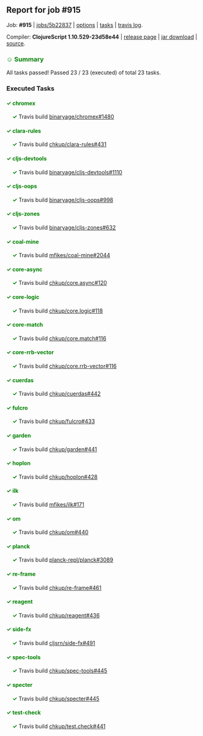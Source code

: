 ## Report for job #915

Job: **#915** | [jobs/5b22837](https://github.com/cljs-oss/canary/commit/5b228372b884965ed3fcb5151b23bfec90f4cb17) | [options](options.edn) | [tasks](tasks.edn) | [travis log](https://travis-ci.org/cljs-oss/canary/builds/531397489).

Compiler: **ClojureScript 1.10.529-23d58e44** | [release page](https://github.com/cljs-oss/canary/releases/tag/r1.10.529-23d58e44) | [jar download](https://github.com/cljs-oss/canary/releases/download/r1.10.529-23d58e44/clojurescript-1.10.529-23d58e44.jar) | [source](https://github.com/mfikes/clojurescript/commit/23d58e4403e9b8b2cdde5d04721081d1ef10a128).

### <b style='color:green'>☺ Summary</b>

All tasks passed! Passed 23 / 23 (executed) of total 23 tasks.

### Executed Tasks

#### <b style='color:green'>&#x2713; chromex</b>
&nbsp;&nbsp;&nbsp;&nbsp;<b style='color:green'>&#x2713;</b> Travis build [binaryage/chromex#1480](https://travis-ci.org/binaryage/chromex/builds/531398212)<br>

#### <b style='color:green'>&#x2713; clara-rules</b>
&nbsp;&nbsp;&nbsp;&nbsp;<b style='color:green'>&#x2713;</b> Travis build [chkup/clara-rules#431](https://travis-ci.org/chkup/clara-rules/builds/531398214)<br>

#### <b style='color:green'>&#x2713; cljs-devtools</b>
&nbsp;&nbsp;&nbsp;&nbsp;<b style='color:green'>&#x2713;</b> Travis build [binaryage/cljs-devtools#1110](https://travis-ci.org/binaryage/cljs-devtools/builds/531398216)<br>

#### <b style='color:green'>&#x2713; cljs-oops</b>
&nbsp;&nbsp;&nbsp;&nbsp;<b style='color:green'>&#x2713;</b> Travis build [binaryage/cljs-oops#998](https://travis-ci.org/binaryage/cljs-oops/builds/531398218)<br>

#### <b style='color:green'>&#x2713; cljs-zones</b>
&nbsp;&nbsp;&nbsp;&nbsp;<b style='color:green'>&#x2713;</b> Travis build [binaryage/cljs-zones#632](https://travis-ci.org/binaryage/cljs-zones/builds/531398220)<br>

#### <b style='color:green'>&#x2713; coal-mine</b>
&nbsp;&nbsp;&nbsp;&nbsp;<b style='color:green'>&#x2713;</b> Travis build [mfikes/coal-mine#2044](https://travis-ci.org/mfikes/coal-mine/builds/531398222)<br>

#### <b style='color:green'>&#x2713; core-async</b>
&nbsp;&nbsp;&nbsp;&nbsp;<b style='color:green'>&#x2713;</b> Travis build [chkup/core.async#120](https://travis-ci.org/chkup/core.async/builds/531398228)<br>

#### <b style='color:green'>&#x2713; core-logic</b>
&nbsp;&nbsp;&nbsp;&nbsp;<b style='color:green'>&#x2713;</b> Travis build [chkup/core.logic#118](https://travis-ci.org/chkup/core.logic/builds/531398230)<br>

#### <b style='color:green'>&#x2713; core-match</b>
&nbsp;&nbsp;&nbsp;&nbsp;<b style='color:green'>&#x2713;</b> Travis build [chkup/core.match#116](https://travis-ci.org/chkup/core.match/builds/531398232)<br>

#### <b style='color:green'>&#x2713; core-rrb-vector</b>
&nbsp;&nbsp;&nbsp;&nbsp;<b style='color:green'>&#x2713;</b> Travis build [chkup/core.rrb-vector#116](https://travis-ci.org/chkup/core.rrb-vector/builds/531398236)<br>

#### <b style='color:green'>&#x2713; cuerdas</b>
&nbsp;&nbsp;&nbsp;&nbsp;<b style='color:green'>&#x2713;</b> Travis build [chkup/cuerdas#442](https://travis-ci.org/chkup/cuerdas/builds/531398238)<br>

#### <b style='color:green'>&#x2713; fulcro</b>
&nbsp;&nbsp;&nbsp;&nbsp;<b style='color:green'>&#x2713;</b> Travis build [chkup/fulcro#433](https://travis-ci.org/chkup/fulcro/builds/531398240)<br>

#### <b style='color:green'>&#x2713; garden</b>
&nbsp;&nbsp;&nbsp;&nbsp;<b style='color:green'>&#x2713;</b> Travis build [chkup/garden#441](https://travis-ci.org/chkup/garden/builds/531398244)<br>

#### <b style='color:green'>&#x2713; hoplon</b>
&nbsp;&nbsp;&nbsp;&nbsp;<b style='color:green'>&#x2713;</b> Travis build [chkup/hoplon#428](https://travis-ci.org/chkup/hoplon/builds/531398250)<br>

#### <b style='color:green'>&#x2713; ilk</b>
&nbsp;&nbsp;&nbsp;&nbsp;<b style='color:green'>&#x2713;</b> Travis build [mfikes/ilk#171](https://travis-ci.org/mfikes/ilk/builds/531398334)<br>

#### <b style='color:green'>&#x2713; om</b>
&nbsp;&nbsp;&nbsp;&nbsp;<b style='color:green'>&#x2713;</b> Travis build [chkup/om#440](https://travis-ci.org/chkup/om/builds/531398248)<br>

#### <b style='color:green'>&#x2713; planck</b>
&nbsp;&nbsp;&nbsp;&nbsp;<b style='color:green'>&#x2713;</b> Travis build [planck-repl/planck#3089](https://travis-ci.org/planck-repl/planck/builds/531398336)<br>

#### <b style='color:green'>&#x2713; re-frame</b>
&nbsp;&nbsp;&nbsp;&nbsp;<b style='color:green'>&#x2713;</b> Travis build [chkup/re-frame#461](https://travis-ci.org/chkup/re-frame/builds/531398323)<br>

#### <b style='color:green'>&#x2713; reagent</b>
&nbsp;&nbsp;&nbsp;&nbsp;<b style='color:green'>&#x2713;</b> Travis build [chkup/reagent#436](https://travis-ci.org/chkup/reagent/builds/531398348)<br>

#### <b style='color:green'>&#x2713; side-fx</b>
&nbsp;&nbsp;&nbsp;&nbsp;<b style='color:green'>&#x2713;</b> Travis build [cljsrn/side-fx#491](https://travis-ci.org/cljsrn/side-fx/builds/531398294)<br>

#### <b style='color:green'>&#x2713; spec-tools</b>
&nbsp;&nbsp;&nbsp;&nbsp;<b style='color:green'>&#x2713;</b> Travis build [chkup/spec-tools#445](https://travis-ci.org/chkup/spec-tools/builds/531398282)<br>

#### <b style='color:green'>&#x2713; specter</b>
&nbsp;&nbsp;&nbsp;&nbsp;<b style='color:green'>&#x2713;</b> Travis build [chkup/specter#445](https://travis-ci.org/chkup/specter/builds/531398260)<br>

#### <b style='color:green'>&#x2713; test-check</b>
&nbsp;&nbsp;&nbsp;&nbsp;<b style='color:green'>&#x2713;</b> Travis build [chkup/test.check#441](https://travis-ci.org/chkup/test.check/builds/531398341)<br>